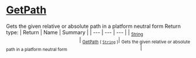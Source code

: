 # [GetPath](./IOExtensions-100663401.md)

Gets the given relative or absolute path in a platform neutral form
Return type:
| Return | Name | Summary | 
| --- | --- | --- | 
| <sub>[String](https://docs.microsoft.com/en-us/dotnet/api/System.String)</sub><img width=200/>| <sub>[GetPath](./IOExtensions-100663401.md) ( [`String`](https://docs.microsoft.com/en-us/dotnet/api/System.String) )</sub>| <sub>Gets the given relative or absolute path in a platform neutral form</sub><img width=200/>| <br>


